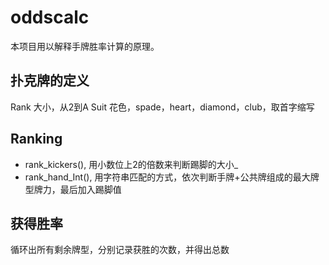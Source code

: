 # oddscalc
本项目用以解释手牌胜率计算的原理。

## 扑克牌的定义
Rank 大小，从2到A
Suit 花色，spade，heart，diamond，club，取首字缩写
## Ranking 
* rank_kickers(), 用小数位上2的倍数来判断踢脚的大小_
* rank_hand_Int(), 用字符串匹配的方式，依次判断手牌+公共牌组成的最大牌型牌力，最后加入踢脚值
## 获得胜率
循环出所有剩余牌型，分别记录获胜的次数，并得出总数